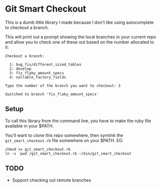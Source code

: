 # Git Smart Checkout

This is a dumb little library I made because I don't like using autocomplete to checkout a branch.

This will print out a prompt showing the local branches in your current repo and allow you to check one of these out based on the number allocated to it:

```
Checkout a branch:

  1: bug_fix/different_sized_tables
  2: develop
  3: fix_flaky_amount_specs
  4: nullable_factory_fields

Type the number of the branch you want to checkout: 3

Switched to branch 'fix_flaky_amount_specs'
```

## Setup

To call this library from the command line, you have to make the ruby file available in your $PATH.

You'll want to clone this repo somewhere, then symlink the `git_smart_checkout.rb` file somewhere on your $PATH. EG:

```
chmod +x git_smart_checkout.rb
ln -s `pwd`/git_smart_checkout.rb ~/bin/git_smart_checkout
```

## TODO

- Support checking out remote branches
